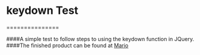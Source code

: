 # keydown Test
===============

####A simple test to follow steps to using the keydown function in JQuery.
####The finished product can be found at [Mario](http://shit-mario.herokuapp.com)
